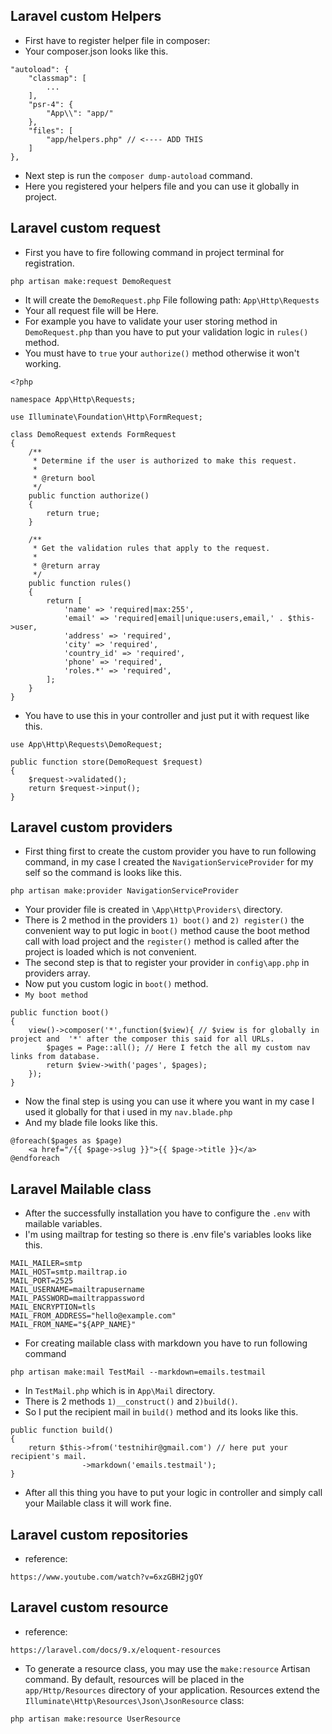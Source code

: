 ## Laravel custom Helpers
- First have to register helper file in composer:
- Your composer.json looks like this.

```
"autoload": {
    "classmap": [
        ...
    ],
    "psr-4": {
        "App\\": "app/"
    },
    "files": [
        "app/helpers.php" // <---- ADD THIS
    ]
},
```

- Next step is run the ```composer dump-autoload``` command.
- Here you registered your helpers file and you can use it globally in project.

## Laravel custom request
- First you have to fire following command in project terminal for registration.

```
php artisan make:request DemoRequest
```

- It will create the ```DemoRequest.php``` File following path: ```App\Http\Requests```
- Your all request file will be Here.
- For example you have to validate your user storing method in ```DemoRequest.php``` than you have to put your validation logic in ```rules()``` method.
- You must have to ```true``` your ```authorize()``` method otherwise it won't working.
```
<?php

namespace App\Http\Requests;

use Illuminate\Foundation\Http\FormRequest;

class DemoRequest extends FormRequest
{
    /**
     * Determine if the user is authorized to make this request.
     *
     * @return bool
     */
    public function authorize()
    {
        return true;
    }

    /**
     * Get the validation rules that apply to the request.
     *
     * @return array
     */
    public function rules()
    {
        return [
            'name' => 'required|max:255',
            'email' => 'required|email|unique:users,email,' . $this->user,
            'address' => 'required',
            'city' => 'required',
            'country_id' => 'required',
            'phone' => 'required',
            'roles.*' => 'required',
        ];
    }
}

```

- You have to use this in your controller and just put it with request like this.

```
use App\Http\Requests\DemoRequest;

public function store(DemoRequest $request)
{
    $request->validated();
    return $request->input();
}
```

## Laravel custom providers

- First thing first to create the custom provider you have to run following command, in my case I created the ```NavigationServiceProvider``` for my self so the command is looks like this.

```
php artisan make:provider NavigationServiceProvider
```

- Your provider file is created in ```\App\Http\Providers\``` directory.
- There is 2 method in the providers ```1) boot()``` and ```2) register()``` the convenient way to put logic in ```boot()``` method cause the boot method call with load project and the ```register()``` method is called after the project is loaded which is not convenient.
- The second step is that to register your provider in ```config\app.php``` in providers array.
- Now put you custom logic in ```boot()``` method.
- ```My boot method```

```
public function boot()
{
    view()->composer('*',function($view){ // $view is for globally in project and  '*' after the composer this said for all URLs.
        $pages = Page::all(); // Here I fetch the all my custom nav links from database.
        return $view->with('pages', $pages);
    });
}
```
- Now the final step is using you can use it where you want in my case I used it globally for that i used in my ```nav.blade.php```
- And my blade file looks like this.
```
@foreach($pages as $page)
    <a href="/{{ $page->slug }}">{{ $page->title }}</a>
@endforeach
```

## Laravel Mailable class
- After the successfully installation you have to configure the ```.env``` with mailable variables.
- I'm using mailtrap for testing so there is .env file's variables looks like this.

```
MAIL_MAILER=smtp
MAIL_HOST=smtp.mailtrap.io
MAIL_PORT=2525
MAIL_USERNAME=mailtrapusername
MAIL_PASSWORD=mailtrappassword
MAIL_ENCRYPTION=tls
MAIL_FROM_ADDRESS="hello@example.com"
MAIL_FROM_NAME="${APP_NAME}"
```
- For creating mailable class with markdown you have to run following command

```
php artisan make:mail TestMail --markdown=emails.testmail
```
- In ```TestMail.php``` which is in ```App\Mail``` directory.
- There is 2 methods ```1)__construct()``` and ```2)build()```.
- So I put the recipient mail in ```build()``` method and its looks like this.

```
public function build()
{
    return $this->from('testnihir@gmail.com') // here put your recipient's mail.
                ->markdown('emails.testmail');
}
```
- After all this thing you have to put your logic in controller and simply call your Mailable class it will work fine.

## Laravel custom repositories

- reference: 

```
https://www.youtube.com/watch?v=6xzGBH2jgOY
```

## Laravel custom resource
- reference:
```
https://laravel.com/docs/9.x/eloquent-resources
```
- To generate a resource class, you may use the ```make:resource``` Artisan command. By default, resources will be placed in the ```app/Http/Resources``` directory of your application. Resources extend the ```Illuminate\Http\Resources\Json\JsonResource``` class:

```
php artisan make:resource UserResource
```
     

